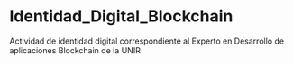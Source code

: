 # Identidad_Digital_Blockchain
Actividad de identidad digital correspondiente al Experto en Desarrollo de aplicaciones Blockchain de la UNIR

